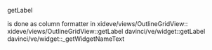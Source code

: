 getLabel 

is done as column formatter in xideve/views/OutlineGridView:: 
    xideve/views/OutlineGridView::getLabel
        davinci/ve/widget::getLabel
            davinci/ve/widget::_getWidgetNameText

